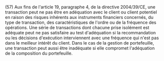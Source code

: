 (57) Aux fins de l'article 19, paragraphe 4, de la directive 2004/39/CE, une transaction peut ne pas être en adéquation avec le client ou client potentiel en raison des risques inhérents aux instruments financiers concernés, du type de transaction, des caractéristiques de l'ordre ou de la fréquence des opérations. Une série de transactions dont chacune prise isolément est adéquate peut ne pas satisfaire au test d'adéquation si la recommandation ou les décisions d'exécution interviennent avec une fréquence qui n'est pas dans le meilleur intérêt du client. Dans le cas de la gestion de portefeuille, une transaction peut aussi être inadéquate si elle compromet l'adéquation de la composition du portefeuille.